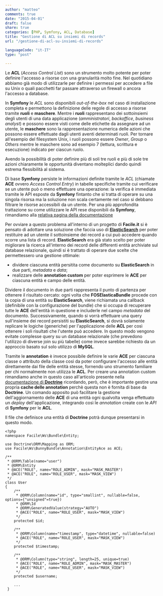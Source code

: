 ```yaml
---
author: "matteo"
comments: true
date: "2015-04-01"
draft: false
share: true
categories: [PHP, Symfony, ACL, Database]
title: "Gestione di ACL su insiemi di records"
url: "/gestione-di-acl-su-insiemi-di-records"

languageCode: "it-IT"
type: "post"

---
```

Le **ACL** (*Access Control List*) sono un strumento molto potente per poter definire l'accesso a risorse con una granularità molto fine. Nel quotidiano abbiamo già modo di utilizzarle per definire i permessi per accedere a file su Unix o quali pacchetti far passare attraverso un firewall o ancora l'accesso a database.

In **Symfony** le *ACL* sono disponibili *out-of-the-box* nel caso di installazione completa e permettono la definizione delle regole di accesso a risorse tramite **ruoli** e **maschere**. Mentre i **ruoli** rappresentano dei sottoinsiemi degli utenti di una data applicazione (*amministratori*, *backoffice*, *business analyst*) e possono essere visti come delle etichette da assegnare ad un utente, le **maschere** sono la rappresentazione numerica delle azioni che possono essere effettuate dagli utenti aventi determinati ruoli. Per tornare all'esempio del filesystem Unix, i ruoli possono essere *Owner*, *Group* o *Others* mentre le maschere sono ad esempio 7 (lettura, scrittura e esecuzione) indicato per ciascun ruolo.

Avendo la possibilità di poter definire più di soli tre ruoli e più di sole tre azioni chiaramente le opportunità diventano molteplici dando quindi estrema flessibilità al sistema.

Di base **Symfony** persiste le informazioni definite tramite le *ACL* (chiamate **ACE** ovvero *Access Control Entry*) in tabelle specifiche tramite cui verificare se un utente può o meno effettuare una operazione: la verifica è immediata tramite le API esposte da **Symfony** fintanto che si tratta di operare su una singola risorsa ma la soluzione non scala certamente nel caso si debbano filtrare le risorse accessibili da un utente. Per una più approfondita trattazione su come utilizzare le API rese disponibili da **Symfony**, rimandiamo alla [relativa pagina della documentazione](http://symfony.com/it/doc/current/cookbook/security/acl.html)

Per ovviare a questo problema all'interno di un progetto di **Facile.it** si è pensato di adottare una soluzione che faccia uso di [**ElasticSearch**](https://www.elastic.co/products/elasticsearch) per poter restituire ad un utente il sottoinsieme dei record a cui può accedere quando scorre una lista di record. **ElasticSearch** era già stato scelto per poter migliorare la ricerca all'interno dei record delle differenti entità archiviate sul database relazionale, quindi si è trattato di operare due scelte che permettessero una gestione ottimale:

* dividere ciascuna entità persitita come documento su **ElasticSearch** in due parti, *metadata* e *data*;
* realizzare delle **annotation custom** per poter esprimere le **ACE** per ciascuna entità e campo delle entità.

Dividere il documento in due parti rappresenta il punto di partenza per ottenere il risultato cercato: ogni volta che **FOSElasticaBundle** procede con la copia di una entità su **ElasticSearch**, viene richiamata una callback (definibile con la configurazione del bundle) che si occupa di recuperare tutte le **ACE** dell'entità in questione e includerle nel campo *metadata* del documento.
Successivamente, quando si vorrà effettuare una query sull'insieme dei record persistiti su **ElasticSearch**, si dovrà solamente replicare le logiche (generiche) per l'applicazione delle **ACL** per così ottenere i soli risultati che l'utente può accedere. In questo modo vengono evitate complesse query su un database relazionale (che prevedono l'utilizzo di diverse join su più tabelle) come invece sarebbe richiesto da un approccio basato sul solo utilizzo di **MySQL**.

Tramite le **annotation** è invece possibile definire le varie **ACE** per ciascuna classe o attributo della classe così da poter configurare l'accesso alle entità direttamente dai file delle entità stesse, fornendo uno strumento familiare per chi normalmente non utilizza le **ACL**. Per creare una annotation custom rimandiamo anche in questo caso all'articolo presente nella [documentazione di **Doctrine**](http://doctrine-common.readthedocs.org/en/latest/reference/annotations.html) ricordando, però, che è importante gestire una propria **cache delle annotation** perchè questa non è fornita di base da **Doctrine**. Un comando apposito può facilitare la gestione dell'aggiornamento delle **ACE** di una entità ogni qualvolta venga effettuato un *deploy* dell'applicazione, integrando così le *annotation* create con le *API* di **Symfony** per le **ACL**.

Il file che definisce una entità di **Doctrine** potrà dunque presentarsi in questo modo.

	<?php
    namespace Facile\Ws\Bundle\Entity;

    use Doctrine\ORM\Mapping as ORM;
    use Facile\Ws\BunnyBundle\Annotation\EntityAce as ACE;

    /**
     * @ORM\Table(name="user")
     * @ORM\Entity
     * @ACE("ROLE", name="ROLE_ADMIN", mask="MASK_MASTER")
     * @ACE("ROLE", name="ROLE_USER", mask="MASK_VIEW")
     */
    class User
    {
        /**
         * @ORM\Column(name="id", type="smallint", nullable=false, options={"unsigned"=true})
         * @ORM\Id
         * @ORM\GeneratedValue(strategy="AUTO")
         * @ACE("ROLE", name="ROLE_USER", mask="MASK_VIEW")
         */
        protected $id;

        /**
         * @ORM\Column(name="timestamp", type="datetime", nullable=false)
         * @ACE("ROLE", name="ROLE_USER", mask="MASK_VIEW")
         */
        protected $timestamp;

        /**
         * @ORM\Column(type="string", length=25, unique=true)
         * @ACE("ROLE", name="ROLE_ADMIN", mask="MASK_MASTER")
         * @ACE("ROLE", name="ROLE_USER", mask="MASK_VIEW")
         */
        protected $username;

        ...
     }

